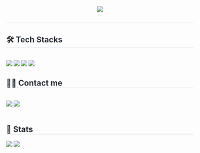 <div align= "center">
    <img src="https://capsule-render.vercel.app/api?type=waving&color=0:abb5e8,100:e18e8e&height=180&text=Hello%20World,%20I'm%20Eunsaem&animation=&fontColor=ffffff&fontSize=60" />
    </div>
    <div style="text-align: left;"> 
    <h2 style="border-bottom: 1px solid #d8dee4; color: #282d33;">  </h2>  
    <div style="font-weight: 700; font-size: 15px; text-align: left; color: #282d33;">  </div> 
    </div>
    <div style="text-align: left;">
    <h2 style="border-bottom: 1px solid #d8dee4; color: #282d33;"> 🛠️ Tech Stacks </h2> <br> 
    <div style="margin: ; text-align: left;" "text-align: left;"> <img src="https://img.shields.io/badge/C-A8B9CC?style=flat-square&logo=C&logoColor=white">
          <img src="https://img.shields.io/badge/C++-00599C?style=flat-square&logo=C%2B%2B&logoColor=white">
          <img src="https://img.shields.io/badge/Github-181717?style=flat-square&logo=Github&logoColor=white">
          <img src="https://img.shields.io/badge/Java-007396?style=flat-square&logo=Java&logoColor=white">
          </div>
    </div>
    <div style="text-align: left;">
    <h2 style="border-bottom: 1px solid #d8dee4; color: #282d33;"> 🧑‍💻 Contact me </h2> <br> 
    <div style="text-align: left;"> <a href=https://www.instagram.com/saem0.0meas/> <img src="https://img.shields.io/badge/Instagram-E4405F?style=flat-square&logo=Instagram&logoColor=white&link=https://www.instagram.com/saem0.0meas/"> </a>
         <a href=https://saemmeas-coding.tistory.com> <img src="https://img.shields.io/badge/Tistory-000000?style=flat-square&logo=Tistory&logoColor=white&link=https://saemmeas-coding.tistory.com"> </a>
          </div>  <br> 
    <div style="text-align: left;">  </div> 
    </div>
    <div style="text-align: left;"> 
    <h2 style="border-bottom: 1px solid #d8dee4; color: #282d33;"> 🏅 Stats </h2> <div style="text-align: left;"> <img src="https://github-readme-stats.vercel.app/api?username=eunsaemsaem&bg_color=180,00000000,00000000&title_color=556477&text_color=556477"
         /> <img src="https://github-readme-stats.vercel.app/api/top-langs/?username=eunsaemsaem&layout=compact&bg_color=180,00000000,00000000&title_color=556477&text_color=556477"
           /> </div> 
    </div>
    
